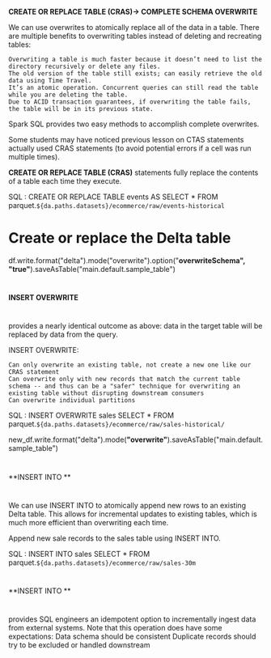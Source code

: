 **CREATE OR REPLACE TABLE (CRAS)-> COMPLETE SCHEMA OVERWRITE** 

We can use overwrites to atomically replace all of the data in a table. There are multiple benefits to overwriting tables instead of deleting and recreating tables:

    Overwriting a table is much faster because it doesn’t need to list the directory recursively or delete any files.
    The old version of the table still exists; can easily retrieve the old data using Time Travel.
    It’s an atomic operation. Concurrent queries can still read the table while you are deleting the table.
    Due to ACID transaction guarantees, if overwriting the table fails, the table will be in its previous state.

Spark SQL provides two easy methods to accomplish complete overwrites.

Some students may have noticed previous lesson on CTAS statements actually used CRAS statements (to avoid potential errors if a cell was run multiple times).

**CREATE OR REPLACE TABLE (CRAS)** statements fully replace the contents of a table each time they execute.

SQL :
CREATE OR REPLACE TABLE events AS
SELECT * FROM parquet.`${da.paths.datasets}/ecommerce/raw/events-historical`

# Create or replace the Delta table
df.write.format("delta").mode("overwrite").option("**overwriteSchema", "true"**).saveAsTable("main.default.sample_table")


# ###################
**INSERT OVERWRITE** 
# ###################

provides a nearly identical outcome as above: data in the target table will be replaced by data from the query.

INSERT OVERWRITE:

    Can only overwrite an existing table, not create a new one like our CRAS statement
    Can overwrite only with new records that match the current table schema -- and thus can be a "safer" technique for overwriting an existing table without disrupting downstream consumers
    Can overwrite individual partitions

SQL :
INSERT OVERWRITE sales
SELECT * FROM parquet.`${da.paths.datasets}/ecommerce/raw/sales-historical/`

new_df.write.format("delta").mode(**"overwrite"**).saveAsTable("main.default.sample_table")


# ###################
**INSERT INTO ** 
# ###################
We can use INSERT INTO to atomically append new rows to an existing Delta table. This allows for incremental updates to existing tables, which is much more efficient than overwriting each time.

Append new sale records to the sales table using INSERT INTO.

SQL :
INSERT INTO sales
SELECT * FROM parquet.`${da.paths.datasets}/ecommerce/raw/sales-30m`

# ###################
**INSERT INTO ** 
# ###################
provides SQL engineers an idempotent option to incrementally ingest data from external systems.
Note that this operation does have some expectations:
    Data schema should be consistent
    Duplicate records should try to be excluded or handled downstream